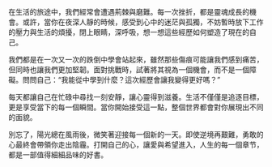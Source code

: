 在生活的旅途中，我們經常會遭遇荊棘與磨難。每一次挫折，都是靈魂成長的機會。或許，當你在夜深人靜的時候，感受到心中的迷茫與孤獨，不妨暫時放下工作的壓力與生活的煩擾，閉上眼睛，深呼吸，想一想這些經歷如何塑造了現在的自己。 

我們都是在一次又一次的跌倒中學會站起來，雖然那些傷痕可能讓我們感到痛苦，但同時也讓我們更加堅韌。面對挑戰時，試著將其視為一個機會，而不是一個障礙。問問自己：“我能從中學到什麼？這次經歷會讓我變得更好嗎？”

每天都讓自己在忙碌中尋找一刻安靜，讓心靈得到滋養。生活不僅僅是追逐目標，更是享受當下的每一個瞬間。當你開始接受這一點，整個世界都會對你展現出不同的面貌。 

別忘了，陽光總在風雨後，微笑著迎接每一個新的一天。即使逆境再艱難，勇敢的心最終會帶領你走出陰霾。打開自己的心，讓愛與希望進入，人生的每一個章节，都是一部值得細細品味的好書。